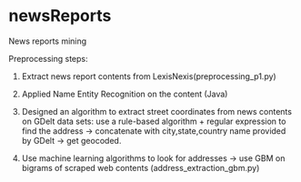 # newsReports
News reports mining

Preprocessing steps:
  1. Extract news report contents from LexisNexis(preprocessing_p1.py)
  2. Applied Name Entity Recognition on the content (Java)
  3. Designed an algorithm to extract street coordinates from news contents on GDelt data sets:
          use a rule-based algorithm + regular expression to find the address -> concatenate with city,state,country name provided by GDelt -> get geocoded. 

  4. Use machine learning algorithms to look for addresses -> use GBM on bigrams of scraped web contents (address_extraction_gbm.py)



  
  

